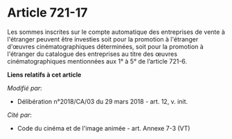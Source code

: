 # Article 721-17

Les sommes inscrites sur le compte automatique des entreprises de vente à l'étranger peuvent être investies soit pour la
promotion à l'étranger d'œuvres cinématographiques déterminées, soit pour la promotion à l'étranger du catalogue des
entreprises au titre des œuvres cinématographiques mentionnées aux 1° à 5° de l’article 721-6.

**Liens relatifs à cet article**

_Modifié par_:

  - Délibération n°2018/CA/03 du 29 mars 2018 - art. 12, v. init.

_Cité par_:

  - Code du cinéma et de l'image animée - art. Annexe 7-3 (VT)
